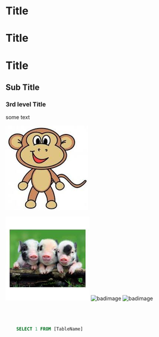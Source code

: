 # Title

# Title

# Title

## Sub Title

### 3rd level Title

some text

![monkey](./monkey.jpg)

![pig](./pig.jpg)
![badimage](./badimage)
![badimage](http://placekitten.com/400/200)

```sql



    SELECT 1 FROM [TableName]
```
